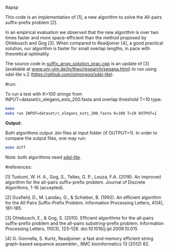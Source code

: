 #apsp

This code is an implementation of \[1\], a new algorithm to solve the All-pairs suffix-prefix problem \[2\].

In an empirical evaluation we observed that the new algorithm is over two times faster and more space-efficient than the method proposed by Ohlebusch and Gog  \[3\].
When compared to Readjoiner \[4\], a good practical solution, our algorithm is faster for small overlap lengths, in pace with theoretical optimality.

The source code in [suffix_array_solution_prac.cpp](https://github.com/felipelouza/apsp/blob/master/external/suffix_array_solution_prac.cpp) is an update of \[3\] (available at www.uni-ulm.de/in/theo/research/seqana.html) to run using sdsl-lite v.2 (https://github.com/simongog/sdsl-lite).

#run:

To run a test with K=100 strings from INPUT=dataset/c_elegans_ests_200.fasta and overlap threshold T=10 type:

```sh
make
make run INPUT=dataset/c_elegans_ests_200.fasta K=100 T=10 OUTPUT=1
```

**Output:**

Both algorithms output _.bin_ files at input folder (if OUTPUT=1).
In order to compare the output files, one may run:

```sh
make diff
```

Note: both algorithms need [sdsl-lite](https://github.com/simongog/sdsl-lite).


#references:

[1] Tustumi, W. H. A., Gog, S., Telles, G. P., Louza, F.A. (2016). An improved algorithm for the all-pairs suffix-prefix problem. Journal of Discrete Algorithms, 1-16 (accepted).

[2] Gusfield, D., M. Landau, G., & Schieber, B. (1992). An efficient algorithm for the All Pairs Suffix-Prefix Problem. Information Processing Letters, 41(4), 181–185.

[3] Ohlebusch, E., & Gog, S. (2010). Efficient algorithms for the all-pairs suffix-prefix problem and the all-pairs substring-prefix problem. Information Processing Letters, 110(3), 123–128. doi:10.1016/j.ipl.2009.10.015

[4] G. Gonnella, S. Kurtz, Readjoiner: a fast and memory efficient string graph-based sequence assembler., BMC bioinformatics 13 (2012) 82.
